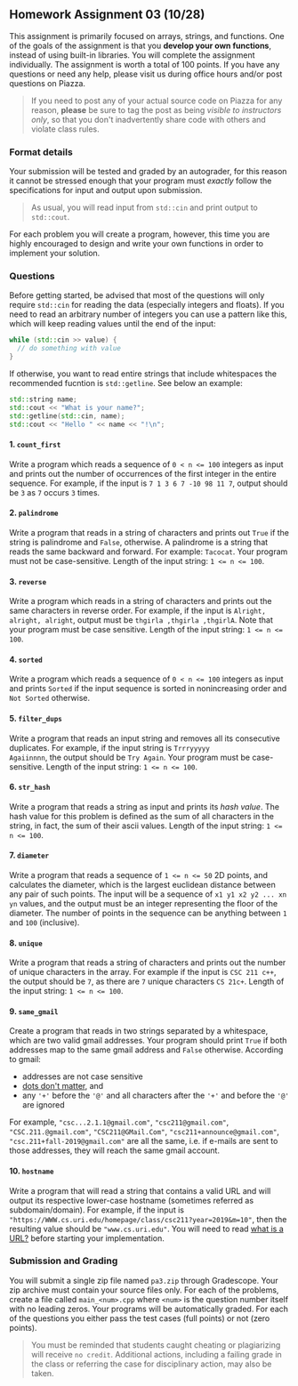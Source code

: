 ## Homework Assignment 03 (10/28)

This assignment is primarily focused on arrays, strings, and functions. One of the goals of the assignment is that you **develop your own functions**, instead of using built-in libraries. You will complete the assignment individually. The assignment is worth a total of 100 points. If you have any questions or need any help, please visit us during office hours and/or post questions on Piazza.

> If you need to post any of your actual source code on Piazza for any reason, **please** be sure to tag the post as being *visible to instructors only*, so that you don't inadvertently share code with others and violate class rules.

### Format details

Your submission will be tested and graded by an autograder, for this reason it cannot be stressed enough that your program must *exactly* follow the specifications for input and output upon submission.

> As usual, you will read input from `std::cin` and print output to `std::cout`.

For each problem you will create a program, however, this time you are highly encouraged to design and write your own functions in order to implement your solution.

### Questions

Before getting started, be advised that most of the questions will only require `std::cin` for reading the data (especially integers and floats).  If you need to read an arbitrary number of integers you can use a pattern like this, which will keep reading values until the end of the input:
```c++
while (std::cin >> value) {
  // do something with value
}
```
If otherwise, you want to read entire strings that include whitespaces the recommended fucntion is `std::getline`.  See below an example:
```c++
std::string name;
std::cout << "What is your name?";
std::getline(std::cin, name);
std::cout << "Hello " << name << "!\n";
```

#### 1. `count_first`
Write a program which reads a sequence of `0 < n <= 100` integers as input and prints out the number of occurrences of the first integer in the entire sequence. For example, if the input is `7 1 3 6 7 -10 98 11 7`, output should be `3` as `7` occurs `3` times.

#### 2. `palindrome`
Write a program that reads in a string of characters and prints out `True` if the string is palindrome and `False`, otherwise. A palindrome is a string that reads the same backward and forward. For example: `Tacocat`.  Your program must not be case-sensitive. Length of the input string: `1 <= n <= 100`.

#### 3. `reverse`
Write a program which reads in a string of characters and prints out the same characters in reverse order. For example, if the input is `Alright, alright, alright`, output must be `thgirla ,thgirla ,thgirlA`.  Note that your program must be case sensitive. Length of the input string: `1 <= n <= 100`.

#### 4. `sorted`
Write a program which reads a sequence of `0 < n <= 100` integers as input and prints `Sorted` if the input sequence is sorted in nonincreasing order and `Not Sorted` otherwise.

#### 5. `filter_dups`
Write a program that reads an input string and removes all its consecutive duplicates. For example, if the input string is `Trrryyyyy             Agaiinnnn`, the output should be `Try Again`.  Your program must be case-sensitive. Length of the input string: `1 <= n <= 100`.

#### 6. `str_hash`
Write a program that reads a string as input and prints its *hash value*. The hash value for this problem is defined as the sum of all characters in the string, in fact, the sum of their ascii values. Length of the input string: `1 <= n <= 100`.

#### 7. `diameter`
Write a program that reads a sequence of `1 <= n <= 50` 2D points, and calculates the diameter, which is the largest euclidean distance between any pair of such points. The input will be a sequence of `x1 y1 x2 y2 ... xn yn` values, and the output must be an integer representing the floor of the diameter.  The number of points in the sequence can be anything between `1` and `100` (inclusive).

#### 8. `unique`
Write a program that reads a string of characters and prints out the number of unique characters in the array. For example if the input is `CSC 211 c++`, the output should be `7`, as there are `7` unique characters `CS 21c+`. Length of the input string: `1 <= n <= 100`.

#### 9. `same_gmail`
Create a program that reads in two strings separated by a whitespace, which are two valid gmail addresses.  Your program should print `True` if both addresses map to the same gmail address and `False` otherwise.  According to gmail:

- addresses are not case sensitive
- [dots don't matter](https://support.google.com/mail/answer/7436150?hl=en), and
- any `'+'` before the `'@'` and all characters after the `'+'` and before the `'@'` are ignored

For example, `"csc...2.1.1@gmail.com"`, `"csc211@gmail.com"`, `"CSC.211.@gmail.com"`, `"CSC211@GMail.Com"`, `"csc211+announce@gmail.com"`, `"csc.211+fall-2019@gmail.com"` are all the same, i.e. if e-mails are sent to those addresses, they will reach the same gmail account.

#### 10. `hostname`
Write a program that will read a string that contains a valid URL and will output its respective lower-case hostname (sometimes referred as subdomain/domain). For example, if the input is `"https://WWW.cs.uri.edu/homepage/class/csc211?year=2019&m=10"`, then the resulting value should be `"www.cs.uri.edu"`. You will need to read [what is a URL?](https://developer.mozilla.org/en-US/docs/Learn/Common_questions/What_is_a_URL) before starting your implementation.

### Submission and Grading
You will submit a single zip file named `pa3.zip` through Gradescope. Your zip archive must contain your source files only. For each of the problems, create a file called `main_<num>.cpp` where `<num>` is the question number itself with no leading zeros. Your programs will be automatically graded. For each of the questions you either pass the test cases (full points) or not (zero points).

> You must be reminded that students caught cheating or plagiarizing will receive `no credit`. Additional actions, including a failing grade in the class or referring the case for disciplinary action, may also be taken.
